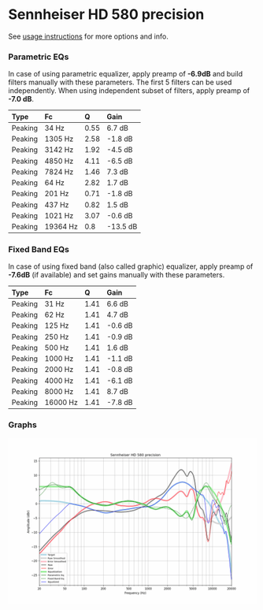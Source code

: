 # Sennheiser HD 580 precision
See [usage instructions](https://github.com/jaakkopasanen/AutoEq#usage) for more options and info.

### Parametric EQs
In case of using parametric equalizer, apply preamp of **-6.9dB** and build filters manually
with these parameters. The first 5 filters can be used independently.
When using independent subset of filters, apply preamp of **-7.0 dB**.

| Type    | Fc       |    Q | Gain     |
|:--------|:---------|:-----|:---------|
| Peaking | 34 Hz    | 0.55 | 6.7 dB   |
| Peaking | 1305 Hz  | 2.58 | -1.8 dB  |
| Peaking | 3142 Hz  | 1.92 | -4.5 dB  |
| Peaking | 4850 Hz  | 4.11 | -6.5 dB  |
| Peaking | 7824 Hz  | 1.46 | 7.3 dB   |
| Peaking | 64 Hz    | 2.82 | 1.7 dB   |
| Peaking | 201 Hz   | 0.71 | -1.8 dB  |
| Peaking | 437 Hz   | 0.82 | 1.5 dB   |
| Peaking | 1021 Hz  | 3.07 | -0.6 dB  |
| Peaking | 19364 Hz | 0.8  | -13.5 dB |

### Fixed Band EQs
In case of using fixed band (also called graphic) equalizer, apply preamp of **-7.6dB**
(if available) and set gains manually with these parameters.

| Type    | Fc       |    Q | Gain    |
|:--------|:---------|:-----|:--------|
| Peaking | 31 Hz    | 1.41 | 6.6 dB  |
| Peaking | 62 Hz    | 1.41 | 4.7 dB  |
| Peaking | 125 Hz   | 1.41 | -0.6 dB |
| Peaking | 250 Hz   | 1.41 | -0.9 dB |
| Peaking | 500 Hz   | 1.41 | 1.6 dB  |
| Peaking | 1000 Hz  | 1.41 | -1.1 dB |
| Peaking | 2000 Hz  | 1.41 | -0.8 dB |
| Peaking | 4000 Hz  | 1.41 | -6.1 dB |
| Peaking | 8000 Hz  | 1.41 | 8.7 dB  |
| Peaking | 16000 Hz | 1.41 | -7.8 dB |

### Graphs
![](./Sennheiser%20HD%20580%20precision.png)